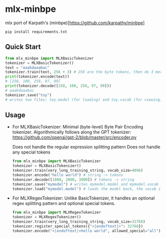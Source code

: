 # mlx-minbpe

mlx port of Karpath's (minbpe)[https://github.com/karpathy/minbpe]

```
pip install requirements.txt
```
## Quick Start
```python
from mlx_minbpe import MLXBasicTokenizer
tokenizer = MLXBasicTokenizer()
text = "aaabdaaabac"
tokenizer.train(text, 256 + 3) # 256 are the byte tokens, then do 3 merges
print(tokenizer.encode(text))
# [258, 100, 258, 97, 99]
print(tokenizer.decode([258, 100, 258, 97, 99]))
# aaabdaaabac
tokenizer.save("toy")
# writes two files: toy.model (for loading) and toy.vocab (for viewing)
```
## Usage
  
- For MLXBasicTokenizer: Minimal (byte-level) Byte Pair Encoding tokenizer.
  Algorithmically follows along the GPT tokenizer:
  https://github.com/openai/gpt-2/blob/master/src/encoder.py
  
  Does not handle the regular expression splitting pattern
  Does not handle any special tokens
      
  ```python
  from mlx_minbpe import MLXBasicTokenizer
  tokenizer = MLXBasicTokenizer()
  tokenizer.train(very_long_training_string, vocab_size=4096)
  tokenizer.encode("hello world") # string -> tokens
  tokenizer.decode([1000, 2000, 3000]) # tokens -> string
  tokenizer.save("mymodel") # writes mymodel.model and mymodel.vocab
  tokenizer.load("mymodel.model") # loads the model back, the vocab is just for vis
  ```

- For MLXRegexTokenizer: Unlike BasicTokenizer, it handles an optional regex splitting pattern and optional special tokens.
      
  ```python
  from mlx_minbpe import MLXRegexTokenizer
  tokenizer = MLXRegexTokenizer()
  tokenizer.train(very_long_training_string, vocab_size=32768)
  tokenizer.register_special_tokens({"<|endoftext|>": 32768})
  tokenizer.encode("<|endoftext|>hello world", allowed_special="all")
  ```

